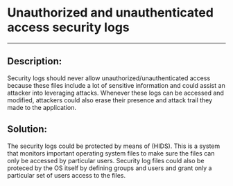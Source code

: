 # Unauthorized and unauthenticated access security logs
-------

## Description:

Security logs should never allow unauthorized/unauthenticated access because these files include
a lot of sensitive information and could assist an attacker into leveraging attacks. Whenever
these logs can be accessed and modified, attackers could also erase their presence and attack
trail they made to the application.

## Solution:

The security logs could be protected by means of (HIDS).
This is a system that monitors important operating system files to make sure the files can only
be accessed by particular users. Security log files could also be proteced by the OS itself by
defining groups and users and grant only a particular set of users access to the files.

